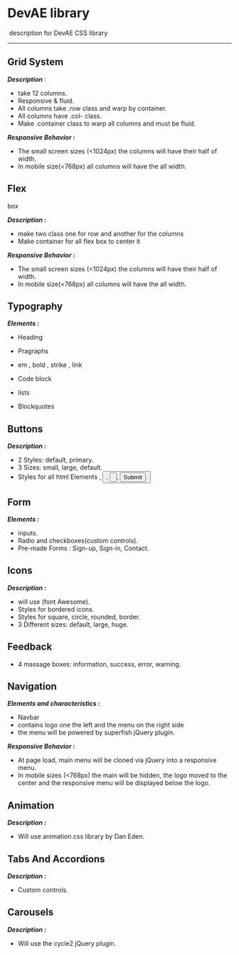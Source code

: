 # Dev**AE**  library

​	description for DevAE CSS library

-----



## Grid System

**_Description_** :

- take 12 columns.
- Responsive & fluid.
- All columns take  .row class and warp by container.
- All columns have .col- class.
- Make .container class to warp all columns and must be fluid. 

**_Responsive Behavior :_**

- The small screen sizes (<1024px) the columns will have their half of width.
- In mobile size(<768px)  all columns will have the all width.



## Flex
box

**_Description :_**

- make two class one for row and another for the columns
- Make container for all flex box to center it

**_Responsive Behavior :_**

- The small screen sizes (<1024px) the columns will have their half of width.
- In mobile size(<768px)  all columns will have the all width.



## Typography

**_Elements :_**

- Heading

- Pragraphs

- em , bold , strike , link

- Code block

- lists

- Blockquotes


## Buttons

**_Description :_**

- 2 Styles: default, primary.
- 3 Sizes: small, large, default.
- Styles for all html Elements <a>, <button>, <input type="button">, <input type="submit">.



## Form

**_Elements :_**

- inputs.
- Radio and checkboxes(custom controls).
- Pre-made Forms : Sign-up, Sign-in, Contact.



##  Icons

**_Description :_** 

- will use (font Awesome).
- Styles for bordered  icons.
- Styles for square, circle, rounded, border.
- 3 Different sizes: default, large, huge.



## Feedback

- 4 massage boxes: information, success,  error, warning.



## Navigation

**_Elements and characteristics :_**

- Navbar
- contains logo one the left and the menu on the right side 
- the menu will be powered by superfish jQuery plugin.

**_Responsive Behavior :_**

- At page load, main menu will be cloned via jQuery into a responsive menu.
- In mobile sizes (<768px) the main will be hidden, the logo moved to the center and the responsive menu will be displayed below the logo.



## Animation 

**_Description :_**

- Will use animation.css library by Dan Eden.



## Tabs And Accordions

**_Description :_**

-  Custom controls.



## Carousels

**_Description :_**

- Will use the cycle2 jQuery plugin.









